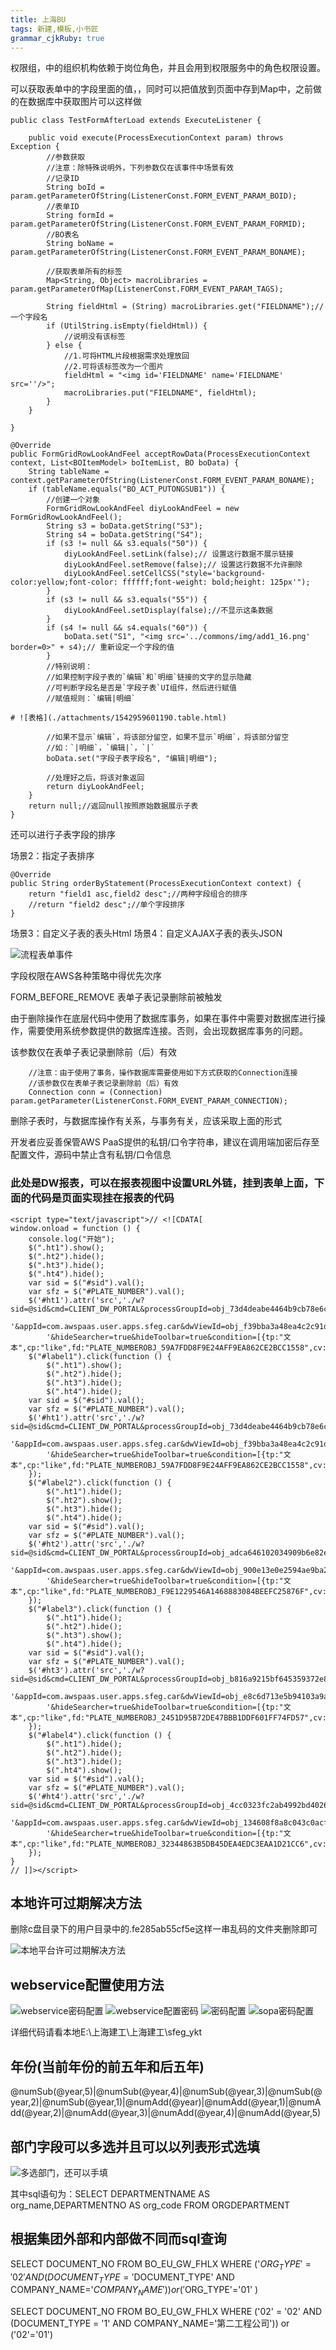 ```yaml
---
title: 上海BU
tags: 新建,模板,小书匠
grammar_cjkRuby: true
---
```



权限组，中的组织机构依赖于岗位角色，并且会用到权限服务中的角色权限设置。


可以获取表单中的字段里面的值，，同时可以把值放到页面中存到Map中，之前做的在数据库中获取图片可以这样做
````
public class TestFormAfterLoad extends ExecuteListener {

    public void execute(ProcessExecutionContext param) throws Exception {
        //参数获取
        //注意：除特殊说明外，下列参数仅在该事件中场景有效
        //记录ID
        String boId = param.getParameterOfString(ListenerConst.FORM_EVENT_PARAM_BOID);
        //表单ID
        String formId = param.getParameterOfString(ListenerConst.FORM_EVENT_PARAM_FORMID);
        //BO表名
        String boName = param.getParameterOfString(ListenerConst.FORM_EVENT_PARAM_BONAME);

        //获取表单所有的标签
        Map<String, Object> macroLibraries = param.getParameterOfMap(ListenerConst.FORM_EVENT_PARAM_TAGS);

        String fieldHtml = (String) macroLibraries.get("FIELDNAME");//一个字段名
        if (UtilString.isEmpty(fieldHtml)) {
            //说明没有该标签
        } else {
            //1.可将HTML片段根据需求处理放回
            //2.可将该标签改为一个图片
            fieldHtml = "<img id='FIELDNAME' name='FIELDNAME' src=''/>";
            macroLibraries.put("FIELDNAME", fieldHtml);
        }
    }

}
````

````
@Override
public FormGridRowLookAndFeel acceptRowData(ProcessExecutionContext context, List<BOItemModel> boItemList, BO boData) {
    String tableName = context.getParameterOfString(ListenerConst.FORM_EVENT_PARAM_BONAME);
    if (tableName.equals("BO_ACT_PUTONGSUB1")) {
        //创建一个对象
        FormGridRowLookAndFeel diyLookAndFeel = new FormGridRowLookAndFeel();
        String s3 = boData.getString("S3");
        String s4 = boData.getString("S4");
        if (s3 != null && s3.equals("50")) {
            diyLookAndFeel.setLink(false);// 设置这行数据不展示链接
            diyLookAndFeel.setRemove(false);// 设置这行数据不允许删除
            diyLookAndFeel.setCellCSS("style='background-color:yellow;font-color: ffffff;font-weight: bold;height: 125px'");
        }
        if (s3 != null && s3.equals("55")) {
            diyLookAndFeel.setDisplay(false);//不显示这条数据
        }
        if (s4 != null && s4.equals("60")) {
            boData.set("S1", "<img src='../commons/img/add1_16.png' border=0>" + s4);// 重新设定一个字段的值
        }
        //特别说明：
        //如果控制字段子表的`编辑`和`明细`链接的文字的显示隐藏
        //可判断字段名是否是`字段子表`UI组件，然后进行赋值
        //赋值规则：`编辑|明细`

# ![表格](./attachments/1542959601190.table.html)

        //如果不显示`编辑`，将该部分留空，如果不显示`明细`，将该部分留空
        //如：`|明细`，`编辑|`，`|`
        boData.set("字段子表字段名", "编辑|明细");

        //处理好之后，将该对象返回
        return diyLookAndFeel;
    }
    return null;//返回null按照原始数据展示子表
}
````

还可以进行子表字段的排序

场景2：指定子表排序
````
@Override
public String orderByStatement(ProcessExecutionContext context) {
    return "field1 asc,field2 desc";//两种字段组合的排序
    //return "field2 desc";//单个字段排序
}
````
场景3：自定义子表的表头Html
场景4：自定义AJAX子表的表头JSON

![流程表单事件](https://www.github.com/only-wjt/images/raw/master/小书匠/1542856184282.png)

字段权限在AWS各种策略中得优先次序

FORM_BEFORE_REMOVE
表单子表记录删除前被触发

由于删除操作在底层代码中使用了数据库事务，如果在事件中需要对数据库进行操作，需要使用系统参数提供的数据库连接。否则，会出现数据库事务的问题。

该参数仅在表单子表记录删除前（后）有效

		//注意：由于使用了事务，操作数据库需要使用如下方式获取的Connection连接
        //该参数仅在表单子表记录删除前（后）有效
        Connection conn = (Connection) param.getParameter(ListenerConst.FORM_EVENT_PARAM_CONNECTION);
		
删除子表时，与数据库操作有关系，与事务有关，应该采取上面的形式


开发者应妥善保管AWS PaaS提供的私钥/口令字符串，建议在调用端加密后存至配置文件，源码中禁止含有私钥/口令信息


### 此处是DW报表，可以在报表视图中设置URL外链，挂到表单上面，下面的代码是页面实现挂在报表的代码
````
<script type="text/javascript">// <![CDATA[
window.onload = function () {
    console.log("开始");
    $(".ht1").show();
    $(".ht2").hide();
    $(".ht3").hide();     
    $(".ht4").hide();
    var sid = $("#sid").val();
    var sfz = $("#PLATE_NUMBER").val();
    $('#ht1').attr('src','./w?sid=@sid&cmd=CLIENT_DW_PORTAL&processGroupId=obj_73d4deabe4464b9cb78e6cbf14579307'+
        '&appId=com.awspaas.user.apps.sfeg.car&dwViewId=obj_f39bba3a48ea4c2c91dd9ae95ffec085&hideSearcher=true'+
        '&hideSearcher=true&hideToolbar=true&condition=[{tp:"文本",cp:"like",fd:"PLATE_NUMBEROBJ_59A7FDD8F9E24AFF9EA862CE2BCC1558",cv:"'+sfz+'"}]');            
    $("#label1").click(function () {
        $(".ht1").show();
        $(".ht2").hide();
        $(".ht3").hide(); 
        $(".ht4").hide();
    var sid = $("#sid").val();
    var sfz = $("#PLATE_NUMBER").val();
    $('#ht1').attr('src','./w?sid=@sid&cmd=CLIENT_DW_PORTAL&processGroupId=obj_73d4deabe4464b9cb78e6cbf14579307'+
        '&appId=com.awspaas.user.apps.sfeg.car&dwViewId=obj_f39bba3a48ea4c2c91dd9ae95ffec085&hideSearcher=true'+
        '&hideSearcher=true&hideToolbar=true&condition=[{tp:"文本",cp:"like",fd:"PLATE_NUMBEROBJ_59A7FDD8F9E24AFF9EA862CE2BCC1558",cv:"'+sfz+'"}]');         
    });
    $("#label2").click(function () {
        $(".ht1").hide();
        $(".ht2").show();
        $(".ht3").hide();
        $(".ht4").hide(); 
    var sid = $("#sid").val();
    var sfz = $("#PLATE_NUMBER").val();
    $('#ht2').attr('src','./w?sid=@sid&cmd=CLIENT_DW_PORTAL&processGroupId=obj_adca646102034909b6e82e876ba1410b'+
        '&appId=com.awspaas.user.apps.sfeg.car&dwViewId=obj_900e13e0e2594ae9ba29fe09b914568f&hideSearcher=true'+
        '&hideSearcher=true&hideToolbar=true&condition=[{tp:"文本",cp:"like",fd:"PLATE_NUMBEROBJ_F9E1229546A1468883084BEEFC25876F",cv:"'+sfz+'"}]');      
    });
    $("#label3").click(function () {
        $(".ht1").hide();
        $(".ht2").hide();
        $(".ht3").show();
        $(".ht4").hide();
    var sid = $("#sid").val();
    var sfz = $("#PLATE_NUMBER").val();
    $('#ht3').attr('src','./w?sid=@sid&cmd=CLIENT_DW_PORTAL&processGroupId=obj_b816a9215bf645359372e8c94f1f665d'+
        '&appId=com.awspaas.user.apps.sfeg.car&dwViewId=obj_e8c6d713e5b94103a9a47618a245b077&hideSearcher=true'+
        '&hideSearcher=true&hideToolbar=true&condition=[{tp:"文本",cp:"like",fd:"PLATE_NUMBEROBJ_2451D95B72DE47BBB1DDF601FF74FD57",cv:"'+sfz+'"}]'); 
    });
    $("#label4").click(function () {
        $(".ht1").hide();
        $(".ht2").hide();
        $(".ht3").hide(); 
        $(".ht4").show(); 
    var sid = $("#sid").val();
    var sfz = $("#PLATE_NUMBER").val();
    $('#ht4').attr('src','./w?sid=@sid&cmd=CLIENT_DW_PORTAL&processGroupId=obj_4cc0323fc2ab4992bd4026a0f6554623'+
        '&appId=com.awspaas.user.apps.sfeg.car&dwViewId=obj_134608f8a8c043c0acf62c425045b5bc&hideSearcher=true'+
        '&hideSearcher=true&hideToolbar=true&condition=[{tp:"文本",cp:"like",fd:"PLATE_NUMBEROBJ_32344863B5DB45DEA4EDC3EAA1D21CC6",cv:"'+sfz+'"}]');
    });
}
// ]]></script>
````

## 本地许可过期解决方法

删除c盘目录下的用户目录中的.fe285ab55cf5e这样一串乱码的文件夹删除即可

![本地平台许可过期解决方法](https://www.github.com/only-wjt/images/raw/master/小书匠/本地许可过期解决方法.png)


## webservice配置使用方法

![webservice密码配置](https://www.github.com/only-wjt/images/raw/master/小书匠/webservice密码配置.png)
![webservice配置密码](https://www.github.com/only-wjt/images/raw/master/小书匠/webservice配置密码.png)
![密码配置](https://www.github.com/only-wjt/images/raw/master/小书匠/密码配置.png)
![sopa密码配置](https://www.github.com/only-wjt/images/raw/master/小书匠/soap密码配置.png)

详细代码请看本地E:\上海建工\上海建工\sfeg_ykt


## 年份(当前年份的前五年和后五年)
@numSub(@year,5)|@numSub(@year,4)|@numSub(@year,3)|@numSub(@year,2)|@numSub(@year,1)|@numAdd(@year)|@numAdd(@year,1)|@numAdd(@year,2)|@numAdd(@year,3)|@numAdd(@year,4)|@numAdd(@year,5)


## 部门字段可以多选并且可以以列表形式选填
![多选部门，还可以手填](https://www.github.com/only-wjt/images/raw/master/小书匠/1548294626957.png)

其中sql语句为：SELECT DEPARTMENTNAME AS org_name,DEPARTMENTNO AS org_code FROM ORGDEPARTMENT


## 根据集团外部和内部做不同而sql查询

SELECT DOCUMENT_NO FROM BO_EU_GW_FHLX WHERE ('$ORG_TYPE' = '02' AND (DOCUMENT_TYPE = '$DOCUMENT_TYPE' AND COMPANY_NAME='$COMPANY_NAME')) or ('$ORG_TYPE'='01' )

SELECT DOCUMENT_NO FROM BO_EU_GW_FHLX WHERE ('02' = '02' AND (DOCUMENT_TYPE = '1' AND COMPANY_NAME='第二工程公司')) or ('02'='01')